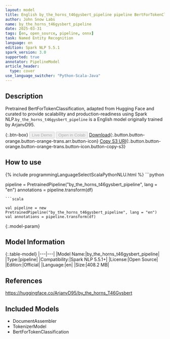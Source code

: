 ```yaml
---
layout: model
title: English by_the_horns_t46gysbert_pipeline pipeline BertForTokenClassification from ArjanvD95
author: John Snow Labs
name: by_the_horns_t46gysbert_pipeline
date: 2025-03-31
tags: [en, open_source, pipeline, onnx]
task: Named Entity Recognition
language: en
edition: Spark NLP 5.5.1
spark_version: 3.0
supported: true
annotator: PipelineModel
article_header:
  type: cover
use_language_switcher: "Python-Scala-Java"
---
```


## Description

Pretrained BertForTokenClassification, adapted from Hugging Face and curated to provide scalability and production-readiness using Spark NLP.`by_the_horns_t46gysbert_pipeline` is a English model originally trained by ArjanvD95.

{:.btn-box}
<button class="button button-orange" disabled>Live Demo</button>
<button class="button button-orange" disabled>Open in Colab</button>
[Download](https://s3.amazonaws.com/auxdata.johnsnowlabs.com/public/models/by_the_horns_t46gysbert_pipeline_en_5.5.1_3.0_1743461065251.zip){:.button.button-orange.button-orange-trans.arr.button-icon}
[Copy S3 URI](s3://auxdata.johnsnowlabs.com/public/models/by_the_horns_t46gysbert_pipeline_en_5.5.1_3.0_1743461065251.zip){:.button.button-orange.button-orange-trans.button-icon.button-copy-s3}

## How to use



<div class="tabs-box" markdown="1">
{% include programmingLanguageSelectScalaPythonNLU.html %}
```python

pipeline = PretrainedPipeline("by_the_horns_t46gysbert_pipeline", lang = "en")
annotations =  pipeline.transform(df)   

```
```scala

val pipeline = new PretrainedPipeline("by_the_horns_t46gysbert_pipeline", lang = "en")
val annotations = pipeline.transform(df)

```
</div>

{:.model-param}
## Model Information

{:.table-model}
|---|---|
|Model Name:|by_the_horns_t46gysbert_pipeline|
|Type:|pipeline|
|Compatibility:|Spark NLP 5.5.1+|
|License:|Open Source|
|Edition:|Official|
|Language:|en|
|Size:|408.2 MB|

## References

https://huggingface.co/ArjanvD95/by_the_horns_T46Gysbert

## Included Models

- DocumentAssembler
- TokenizerModel
- BertForTokenClassification